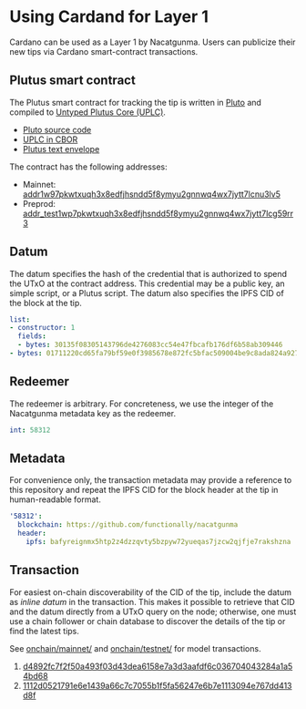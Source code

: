 # Using Cardand for Layer 1

Cardano can be used as a Layer 1 by Nacatgunma. Users can publicize their new tips via Cardano smart-contract transactions.


## Plutus smart contract

The Plutus smart contract for tracking the tip is written in [Pluto](https://github.com/Plutonomicon/pluto) and compiled to [Untyped Plutus Core (UPLC)](https://plutonomicon.github.io/plutonomicon/uplc).

- [Pluto source code](onchain/script-0.pluto)
- [UPLC in CBOR](onchain/script-0.cbor)
- [Plutus text envelope](onchain/script-0.plutus)

The contract has the following addresses:

- Mainnet: [addr1w97pkwtxuqh3x8edfjhsndd5f8ymyu2gnnwq4wx7jytt7lcnu3lv5](https://cardanoscan.io/address/717c1b3966e02f131f2d4caf09b5b449c9b271489cdc0ab8de9116bf7f)
- Preprod: [addr\_test1wp7pkwtxuqh3x8edfjhsndd5f8ymyu2gnnwq4wx7jytt7lcg59rr3](https://preprod.cardanoscan.io/address/707c1b3966e02f131f2d4caf09b5b449c9b271489cdc0ab8de9116bf7f)


## Datum

The datum specifies the hash of the credential that is authorized to spend the UTxO at the contract address. This credential may be a public key, an simple script, or a Plutus script. The datum also specifies the IPFS CID of the block at the tip.

```yaml
list:
- constructor: 1                                                                   # 0 = public key; 1 = script
  fields:                                                                          #
  - bytes: 30135f08305143796de4276083cc54e47fbcafb176df6b58ab309446                # hash of the credential (public key or script)
- bytes: 01711220cd65fa79bf59e0f3985678e872fc5bfac509004be9c8ada824a927e20548f968  # IPFS CID for the block header of the tip
```


## Redeemer

The redeemer is arbitrary. For concreteness, we use the integer of the Nacatgunma metadata key as the redeemer.

```yaml
int: 58312
```


## Metadata

For convenience only, the transaction metadata may provide a reference to this repository and repeat the IPFS CID for the block header at the tip in human-readable format.

```yaml
'58312':
  blockchain: https://github.com/functionally/nacatgunma
  header:
    ipfs: bafyreignmx5htp2z4dzzqvty5bzpyw72yueqas7jzcw2qjfje7rakshzna
```


## Transaction

For easiest on-chain discoverability of the CID of the tip, include the datum as *inline datum* in the transaction. This makes it possible to retrieve that CID and the datum directly from a UTxO query on the node; otherwise, one must use a chain follower or chain database to discover the details of the tip or find the latest tips.

See [onchain/mainnet/](onchain/mainnet/) and [onchain/testnet/](onchain/testnet/) for model transactions.

1. [d4892fc7f2f50a493f03d43dea6158e7a3d3aafdf6c036704043284a1a54bd68](https://cardanoscan.io/transaction/d4892fc7f2f50a493f03d43dea6158e7a3d3aafdf6c036704043284a1a54bd68?tab=utxo)
2. [1112d0521791e6e1439a66c7c7055b1f5fa56247e6b7e1113094e767dd413d8f](https://cardanoscan.io/transaction/1112d0521791e6e1439a66c7c7055b1f5fa56247e6b7e1113094e767dd413d8f?tab=utxo)

